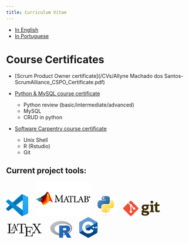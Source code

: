 ```yaml
---
title: Curriculum Vitae
---
```


+ [In English](/CVs/CV_resume_allyne_ENG.pdf)
+ [In Portuguese](/CVs/CV_resume_allyne_PORT.pdf)

# Course Certificates

+ [Scrum Product Owner certificate](/CVs/Allyne Machado dos Santos-ScrumAlliance_CSPO_Certificate.pdf)

+ [Python & MySQL course certificate](https://www.udemy.com/certificate/UC-6ec3da69-c577-4206-b889-48d7ce5741d8/)
  + Python review (basic/intermediate/advanced)
  + MySQL
  + CRUD in python

+ [Software Carpentry course certificate](/CVs/AllynedosSantos.pdf)
  + Unix Shell
  + R (Rstudio)
  + Git


## Current project tools:

<img src="img/vscode.png" alt="" width="60" class="inline"/> &nbsp; &nbsp; <img src="img/MATLAB_logo_PNG2.png" alt="" width="150" class="inline"/> &nbsp; &nbsp; <img src="img/Python-logo-notext.svg" alt="" width="50" class="inline"/> &nbsp; &nbsp; <img src="img/Git-Logo-2Color.png" alt="" width="100" class="inline"/> &nbsp; &nbsp; <img src="img/LaTeX_logo.svg.png" alt="" width="100" class="inline"/> &nbsp; &nbsp; <img src="img/R_logo.svg" alt="" width="60" class="inline"/>  &nbsp; &nbsp; <img src="img/ISO_C++_Logo.svg" alt="" width="50" class="inline"/>
